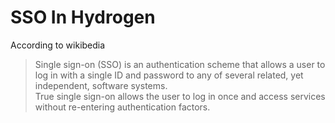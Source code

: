 # SSO In Hydrogen

According to wikibedia

> Single sign-on (SSO) is an authentication scheme that allows a user to log in with a single ID and password to any of several related, yet independent, software systems.  
True single sign-on allows the user to log in once and access services without re-entering authentication factors.